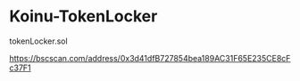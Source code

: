# Koinu-TokenLocker
tokenLocker.sol

https://bscscan.com/address/0x3d41dfB727854bea189AC31F65E235CE8cFc37F1

